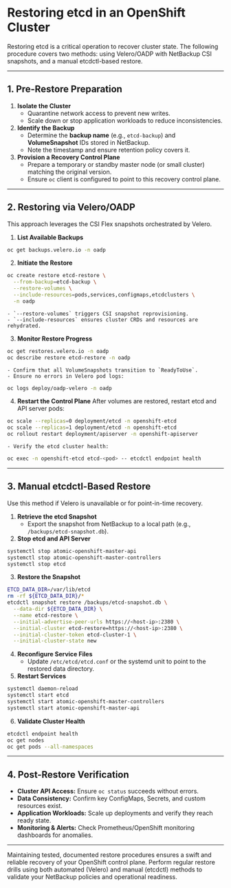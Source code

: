 
# Restoring etcd in an OpenShift Cluster

Restoring etcd is a critical operation to recover cluster state. The following procedure covers two methods: using Velero/OADP with NetBackup CSI snapshots, and a manual etcdctl-based restore.

***

## **1. Pre-Restore Preparation**

1. **Isolate the Cluster**
    - Quarantine network access to prevent new writes.
    - Scale down or stop application workloads to reduce inconsistencies.
2. **Identify the Backup**
    - Determine the **backup name** (e.g., `etcd-backup`) and **VolumeSnapshot** IDs stored in NetBackup.
    - Note the timestamp and ensure retention policy covers it.
3. **Provision a Recovery Control Plane**
    - Prepare a temporary or standby master node (or small cluster) matching the original version.
    - Ensure `oc` client is configured to point to this recovery control plane.

***

## **2. Restoring via Velero/OADP**

This approach leverages the CSI Flex snapshots orchestrated by Velero.

1. **List Available Backups**

```bash
oc get backups.velero.io -n oadp
```

2. **Initiate the Restore**

```bash
oc create restore etcd-restore \
  --from-backup=etcd-backup \
  --restore-volumes \
  --include-resources=pods,services,configmaps,etcdclusters \
  -n oadp
```

    - `--restore-volumes` triggers CSI snapshot reprovisioning.
    - `--include-resources` ensures cluster CRDs and resources are rehydrated.
3. **Monitor Restore Progress**

```bash
oc get restores.velero.io -n oadp
oc describe restore etcd-restore -n oadp
```

    - Confirm that all VolumeSnapshots transition to `ReadyToUse`.
    - Ensure no errors in Velero pod logs:

```bash
oc logs deploy/oadp-velero -n oadp
```

4. **Restart the Control Plane**
After volumes are restored, restart etcd and API server pods:

```bash
oc scale --replicas=0 deployment/etcd -n openshift-etcd
oc scale --replicas=1 deployment/etcd -n openshift-etcd
oc rollout restart deployment/apiserver -n openshift-apiserver
```

    - Verify the etcd cluster health:

```bash
oc exec -n openshift-etcd etcd-<pod> -- etcdctl endpoint health
```


***

## **3. Manual etcdctl-Based Restore**

Use this method if Velero is unavailable or for point-in-time recovery.

1. **Retrieve the etcd Snapshot**
    - Export the snapshot from NetBackup to a local path (e.g., `/backups/etcd-snapshot.db`).
2. **Stop etcd and API Server**

```bash
systemctl stop atomic-openshift-master-api
systemctl stop atomic-openshift-master-controllers
systemctl stop etcd
```

3. **Restore the Snapshot**

```bash
ETCD_DATA_DIR=/var/lib/etcd
rm -rf ${ETCD_DATA_DIR}/*
etcdctl snapshot restore /backups/etcd-snapshot.db \
  --data-dir ${ETCD_DATA_DIR} \
  --name etcd-restore \
  --initial-advertise-peer-urls https://<host-ip>:2380 \
  --initial-cluster etcd-restore=https://<host-ip>:2380 \
  --initial-cluster-token etcd-cluster-1 \
  --initial-cluster-state new
```

4. **Reconfigure Service Files**
    - Update `/etc/etcd/etcd.conf` or the systemd unit to point to the restored data directory.
5. **Restart Services**

```bash
systemctl daemon-reload
systemctl start etcd
systemctl start atomic-openshift-master-controllers
systemctl start atomic-openshift-master-api
```

6. **Validate Cluster Health**

```bash
etcdctl endpoint health
oc get nodes
oc get pods --all-namespaces
```


***

## **4. Post-Restore Verification**

- **Cluster API Access:** Ensure `oc status` succeeds without errors.
- **Data Consistency:** Confirm key ConfigMaps, Secrets, and custom resources exist.
- **Application Workloads:** Scale up deployments and verify they reach ready state.
- **Monitoring \& Alerts:** Check Prometheus/OpenShift monitoring dashboards for anomalies.

***

Maintaining tested, documented restore procedures ensures a swift and reliable recovery of your OpenShift control plane. Perform regular restore drills using both automated (Velero) and manual (etcdctl) methods to validate your NetBackup policies and operational readiness.

